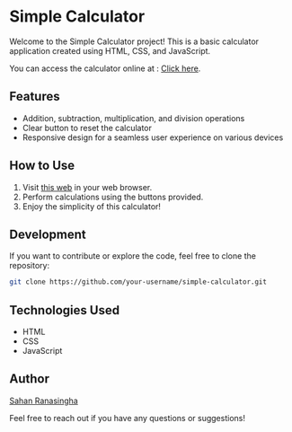 # Simple Calculator

Welcome to the Simple Calculator project! This is a basic calculator application created using HTML, CSS, and JavaScript.

You can access the calculator online at : [Click here](https://simpcalculator.web.app).

## Features

- Addition, subtraction, multiplication, and division operations
- Clear button to reset the calculator
- Responsive design for a seamless user experience on various devices

## How to Use

1. Visit [this web](https://simpcalculator.web.app) in your web browser.
2. Perform calculations using the buttons provided.
3. Enjoy the simplicity of this calculator!

## Development

If you want to contribute or explore the code, feel free to clone the repository:

```bash
git clone https://github.com/your-username/simple-calculator.git
```

## Technologies Used
- HTML
- CSS
- JavaScript

## Author
[Sahan Ranasingha](https://sahan-ranasingha.web.app/)

Feel free to reach out if you have any questions or suggestions!
